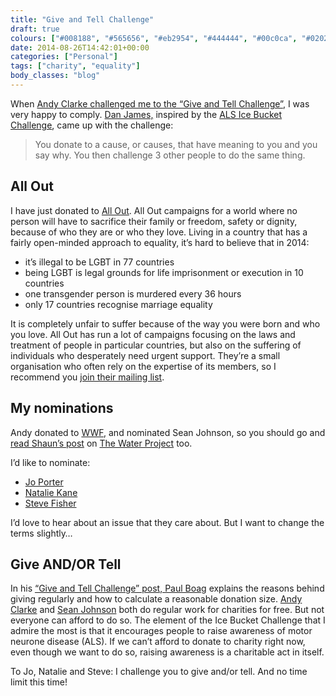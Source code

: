 ```yaml
---
title: "Give and Tell Challenge"
draft: true
colours: ["#008188", "#565656", "#eb2954", "#444444", "#00c0ca", "#020202", "#e4bb07"]
date: 2014-08-26T14:42:01+00:00
categories: ["Personal"]
tags: ["charity", "equality"]
body_classes: "blog"
---
```


When [Andy Clarke challenged me to the “Give and Tell Challenge”](http://stuffandnonsense.co.uk/blog/about/give-and-tell-challenge), I was very happy to comply. [Dan James,](http://www.ceoblues.com/archive/2014/august/giveandtell) inspired by the [ALS Ice Bucket Challenge](https://en.wikipedia.org/wiki/Ice_Bucket_Challenge), came up with the challenge:

> You donate to a cause, or causes, that have meaning to you and you say why. You then challenge 3 other people to do the same thing.

## All Out

I have just donated to [All Out](https://allout.org/en). All Out campaigns for a world where no person will have to sacrifice their family or freedom, safety or dignity, because of who they are or who they love. Living in a country that has a fairly open-minded approach to equality, it’s hard to believe that in 2014:

* it’s illegal to be LGBT in 77 countries
* being LGBT is legal grounds for life imprisonment or execution in 10 countries
* one transgender person is murdered every 36 hours
* only 17 countries recognise marriage equality

It is completely unfair to suffer because of the way you were born and who you love. All Out has run a lot of campaigns focusing on the laws and treatment of people in particular countries, but also on the suffering of individuals who desperately need urgent support. They’re a small organisation who often rely on the expertise of its members, so I recommend you [join their mailing list](https://allout.org/en/about).

## My nominations

Andy donated to [WWF](https://support.wwf.org.uk/adopt-a-gorilla/), and nominated Sean Johnson, so you should go and [read Shaun’s post](https://medium.com/@seanuk/give-and-tell-challenge-834534af3373) on [The Water Project](http://thewaterproject.org/) too.

I’d like to nominate:

* [Jo Porter](http://twitter.com/joanna_p)
* [Natalie Kane](http://twitter.com/nd_kane)
* [Steve Fisher](http://twitter.com/hellofisher)

I’d love to hear about an issue that they care about. But I want to change the terms slightly…

## Give AND/OR Tell

In his [“Give and Tell Challenge” post, Paul Boag](https://medium.com/@boagworld/the-ice-bucket-challenge-e0663fbf6544) explains the reasons behind giving regularly and how to calculate a reasonable donation size. [Andy Clarke](http://stuffandnonsense.co.uk/blog/about/give-and-tell-challenge) and [Sean Johnson](https://medium.com/@seanuk/give-and-tell-challenge-834534af3373) both do regular work for charities for free. But not everyone can afford to do so. The element of the Ice Bucket Challenge that I admire the most is that it encourages people to raise awareness of motor neurone disease (ALS). If we can’t afford to donate to charity right now, even though we want to do so, raising awareness is a charitable act in itself.

To Jo, Natalie and Steve: I challenge you to give and/or tell. And no time limit this time!

	